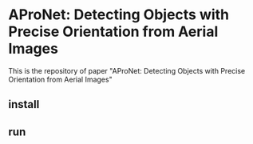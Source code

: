 # AProNet: Detecting Objects with Precise Orientation from Aerial Images
This is the repository of paper "AProNet: Detecting Objects with Precise Orientation from Aerial Images"
## install
## run

